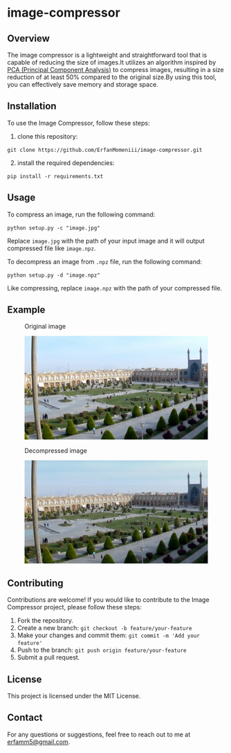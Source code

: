 # image-compressor

## Overview
The image compressor is a lightweight and straightforward tool that is capable of reducing the size of images.It utilizes an algorithm inspired by [PCA (Principal Component Analysis)](https://en.wikipedia.org/wiki/Principal_component_analysis) to compress images, resulting in a size reduction of at least 50% compared to the original size.By using this tool, you can effectively save memory and storage space.

## Installation
To use the Image Compressor, follow these steps:
1. clone this repository:
```git
git clone https://github.com/ErfanMomeniii/image-compressor.git
```
2. install the required dependencies:
```pip
pip install -r requirements.txt
```

## Usage
To compress an image, run the following command:
```
python setup.py -c "image.jpg"
```
Replace `image.jpg` with the path of your input image and it will output compressed file like `image.npz`.


To decompress an image from `.npz` file, run the following command:
```
python setup.py -d "image.npz"
```
Like compressing, replace `image.npz` with the path of your compressed file.

## Example

<figure>
    <p align="center" style="text-align:center"><figcaption>Original image</figcaption></p>
    <img src="assets/isfahan-o.jpg" alt="Image Description">
</figure>

<figure>
    <p align="center" style="text-align:center"><figcaption>Decompressed image</figcaption></p>
    <img src="assets/isfahan-d.jpg" alt="Image Description">
</figure>

## Contributing

Contributions are welcome! If you would like to contribute to the Image Compressor project, please follow these steps:

1. Fork the repository.
2. Create a new branch: `git checkout -b feature/your-feature`
3. Make your changes and commit them: `git commit -m 'Add your feature'`
4. Push to the branch: `git push origin feature/your-feature`
5. Submit a pull request.

## License

This project is licensed under the MIT License.

## Contact

For any questions or suggestions, feel free to reach out to me at [erfamm5@gmail.com](mailto:erfamm5@gmail.com).
